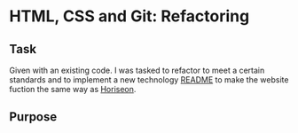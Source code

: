 # HTML, CSS and Git: Refactoring

## Task

Given with an existing code. I was tasked to refactor to meet a certain standards and to implement a new technology [README](./README.md) to make the website fuction the same way as [Horiseon](./Assets/01-html-css-git-homework-demo.png). 

## Purpose

